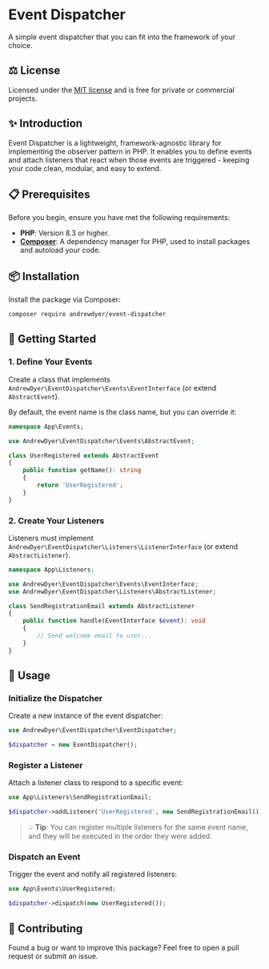 # Event Dispatcher

A simple event dispatcher that you can fit into the framework of your choice.

## ⚖️ License

Licensed under the [MIT license](https://opensource.org/licenses/MIT) and is free for private or commercial projects.

## ✨ Introduction

Event Dispatcher is a lightweight, framework-agnostic library for implementing the observer pattern in PHP. It enables you to define events and attach listeners that react when those events are triggered - keeping your code clean, modular, and easy to extend.

## 📋 Prerequisites

Before you begin, ensure you have met the following requirements:

- **PHP**: Version 8.3 or higher.
- **[Composer](https://getcomposer.org)**: A dependency manager for PHP, used to install packages and autoload your code.

## 📦 Installation

Install the package via Composer:

```bash
composer require andrewdyer/event-dispatcher
```

## 🚀 Getting Started

### 1. Define Your Events

Create a class that implements `AndrewDyer\EventDispatcher\Events\EventInterface` (or extend `AbstractEvent`).

By default, the event name is the class name, but you can override it:

```php
namespace App\Events;

use AndrewDyer\EventDispatcher\Events\AbstractEvent;

class UserRegistered extends AbstractEvent
{
    public function getName(): string
    {
        return 'UserRegistered';
    }
}
```

### 2. Create Your Listeners

Listeners must implement `AndrewDyer\EventDispatcher\Listeners\ListenerInterface` (or extend `AbstractListener`).

```php
namespace App\Listeners;

use AndrewDyer\EventDispatcher\Events\EventInterface;
use AndrewDyer\EventDispatcher\Listeners\AbstractListener;

class SendRegistrationEmail extends AbstractListener
{
    public function handle(EventInterface $event): void
    {
        // Send welcome email to user...
    }
}
```

## 📖 Usage

### Initialize the Dispatcher

Create a new instance of the event dispatcher:

```php
use AndrewDyer\EventDispatcher\EventDispatcher;

$dispatcher = new EventDispatcher();
```

### Register a Listener

Attach a listener class to respond to a specific event:

```php
use App\Listeners\SendRegistrationEmail;

$dispatcher->addListener('UserRegistered', new SendRegistrationEmail());
```

> 💡 **Tip**: You can register multiple listeners for the same event name, and they will be executed in the order they were added.

### Dispatch an Event

Trigger the event and notify all registered listeners:

```php
use App\Events\UserRegistered;

$dispatcher->dispatch(new UserRegistered());
```

## 🤝 Contributing

Found a bug or want to improve this package? Feel free to open a pull request or submit an issue.
